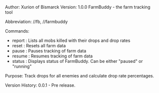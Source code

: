 Author: Xurion of Bismarck
Version: 1.0.0
FarmBuddy - the farm tracking tool

Abbreviation: //fb, //farmbuddy

Commands:
* report : Lists all mobs killed with their drops and drop rates
* reset : Resets all farm data
* pause : Pauses tracking of farm data
* resume : Resumes tracking of farm data
* status : Displays status of FarmBuddy. Can be either "paused" or "running"

Purpose:
Track drops for all enemies and calculate drop rate percentages.

Version History:
0.0.1 - Pre release.
